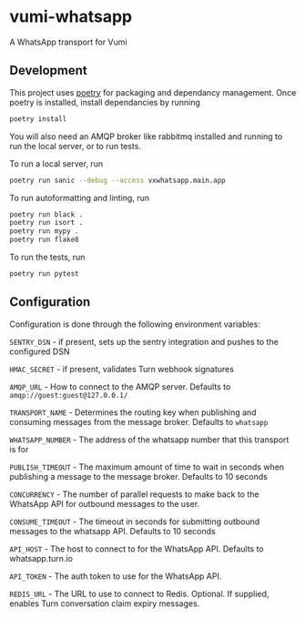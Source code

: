 # vumi-whatsapp
A WhatsApp transport for Vumi


## Development
This project uses [poetry](https://python-poetry.org/docs/) for packaging and dependancy
management. Once poetry is installed, install dependancies by running
```bash
poetry install
```

You will also need an AMQP broker like rabbitmq installed and running to run the local
server, or to run tests.

To run a local server, run
```bash
poetry run sanic --debug --access vxwhatsapp.main.app
```

To run autoformatting and linting, run
```bash
poetry run black .
poetry run isort .
poetry run mypy .
poetry run flake8
```

To run the tests, run
```bash
poetry run pytest
```

## Configuration
Configuration is done through the following environment variables:

`SENTRY_DSN` - if present, sets up the sentry integration and pushes to the configured
DSN

`HMAC_SECRET` - if present, validates Turn webhook signatures

`AMQP_URL` - How to connect to the AMQP server. Defaults to
`amqp://guest:guest@127.0.0.1/`

`TRANSPORT_NAME` - Determines the routing key when publishing and consuming messages
from the message broker. Defaults to `whatsapp`

`WHATSAPP_NUMBER` - The address of the whatsapp number that this transport is for

`PUBLISH_TIMEOUT` - The maximum amount of time to wait in seconds when publishing a
message to the message broker. Defaults to 10 seconds

`CONCURRENCY` - The number of parallel requests to make back to the WhatsApp API for
outbound messages to the user.

`CONSUME_TIMEOUT` - The timeout in seconds for submitting outbound messages to the
whatsapp API. Defaults to 10 seconds

`API_HOST` - The host to connect to for the WhatsApp API. Defaults to whatsapp.turn.io

`API_TOKEN` - The auth token to use for the WhatsApp API.

`REDIS_URL` - The URL to use to connect to Redis. Optional. If supplied, enables Turn
conversation claim expiry messages.
